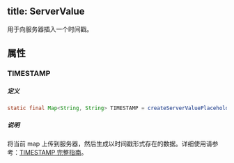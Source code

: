 title:  ServerValue
---
用于向服务器插入一个时间戳。

## 属性

### TIMESTAMP

##### 定义

```java
static final Map<String, String> TIMESTAMP = createServerValuePlaceholder("timestamp");
```

##### 说明

将当前 map 上传到服务器，然后生成以时间戳形式存在的数据。详细使用请参考：[TIMESTAMP 完整指南](../../../guide/sync/android/advance-feature.html#云端时间戳)。

</br>

